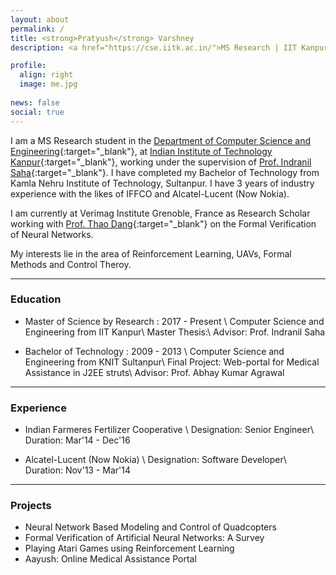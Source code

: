 ```yaml
---
layout: about
permalink: /
title: <strong>Pratyush</strong> Varshney
description: <a href="https://cse.iitk.ac.in/">MS Research | IIT Kanpur</a> 

profile:
  align: right
  image: me.jpg
  
news: false
social: true
---
```


I am a MS Research student in the [Department of Computer Science and Engineering](https://www.cse.iitk.ac.in/){:target="\_blank"}, at [Indian Institute of Technology Kanpur](http://www.iitk.ac.in/){:target="\_blank"}, working under the supervision of [Prof. Indranil Saha](https://www.cse.iitk.ac.in/users/isaha/){:target="\_blank"}. I have completed my Bachelor of Technology from Kamla Nehru Institute of Technology, Sultanpur. I have 3 years of industry experience with the likes of IFFCO and Alcatel-Lucent (Now Nokia).

I am currently at Verimag Institute Grenoble, France as Research Scholar working with [Prof. Thao Dang](http://www-verimag.imag.fr/PEOPLE/Thao.Dang/){:target="\_blank"} on the Formal Verification of Neural Networks.

My interests lie in the area of Reinforcement Learning, UAVs, Formal Methods and Control Theroy.

-----------------

### __Education__

* Master of Science by Research : 2017 - Present \\
  Computer Science and Engineering from IIT Kanpur\\
  Master Thesis:\\
  Advisor: Prof. Indranil Saha

* Bachelor of Technology : 2009 - 2013 \\
  Computer Science and Engineering from KNIT Sultanpur\\
  Final Project: Web-portal for Medical Assistance in J2EE struts\\
  Advisor: Prof. Abhay Kumar Agrawal

-----------------

### __Experience__

* Indian Farmeres Fertilizer Cooperative \\
  Designation: Senior Engineer\\
  Duration: Mar'14 - Dec'16 

* Alcatel-Lucent (Now Nokia) \\
  Designation: Software Developer\\
  Duration: Nov'13 - Mar'14 

--------------

### __Projects__

* Neural Network Based Modeling and Control of Quadcopters 
* Formal Verification of Artificial Neural Networks: A Survey 
* Playing Atari Games using Reinforcement Learning 
* Aayush: Online Medical Assistance Portal

